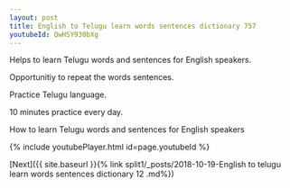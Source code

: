```yaml
---
layout: post
title: English to Telugu learn words sentences dictionary 757 
youtubeId: QwHSY930bXg
---
```

 
 
Helps to learn Telugu words and sentences for English speakers.

Opportunitiy to repeat the words sentences. 

Practice Telugu language. 
 
10 minutes practice every day. 
 
How to learn Telugu words and sentences for English speakers 
 
{% include youtubePlayer.html id=page.youtubeId %}
 
 
[Next]({{ site.baseurl }}{% link  split1/_posts/2018-10-19-English to telugu learn words sentences dictionary 12 .md%})
 
